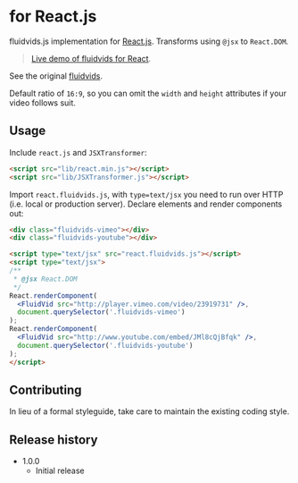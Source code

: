 # <FluidVid> for React.js

fluidvids.js implementation for [React.js](http://facebook.github.io/react). Transforms using `@jsx` to `React.DOM`.

> [Live demo of fluidvids for React](http://toddmotto.com/labs/fluidvids-react).

See the original [fluidvids](//github.com/toddmotto/fluidvids).

Default ratio of `16:9`, so you can omit the `width` and `height` attributes if your video follows suit.

## Usage

Include `react.js` and `JSXTransformer`:

```html
<script src="lib/react.min.js"></script>
<script src="lib/JSXTransformer.js"></script>
```

Import `react.fluidvids.js`, with `type=text/jsx` you need to run over HTTP (i.e. local or production server). Declare elements and render components out:

```html
<div class="fluidvids-vimeo"></div>
<div class="fluidvids-youtube"></div>

<script type="text/jsx" src="react.fluidvids.js"></script>
<script type="text/jsx">
/**
 * @jsx React.DOM
 */
React.renderComponent(
  <FluidVid src="http://player.vimeo.com/video/23919731" />,
  document.querySelector('.fluidvids-vimeo')
);
React.renderComponent(
  <FluidVid src="http://www.youtube.com/embed/JMl8cQjBfqk" />,
  document.querySelector('.fluidvids-youtube')
);
</script>
```

## Contributing
In lieu of a formal styleguide, take care to maintain the existing coding style.

## Release history
- 1.0.0
  - Initial release
